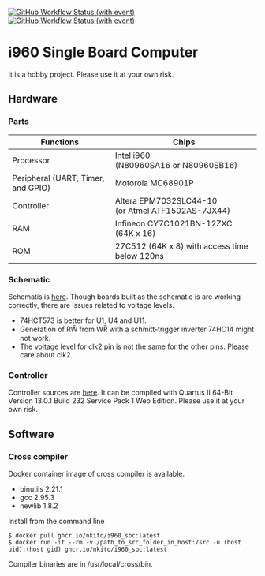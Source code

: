 [![GitHub Workflow Status (with event)](https://img.shields.io/github/actions/workflow/status/nkito/i960_SBC/docker-image.yml?label=docker-image&logo=github&style=flat-square)](https://github.com/nkito/i960_SBC/actions?workflow=docker-image)
[![GitHub Workflow Status (with event)](https://img.shields.io/github/actions/workflow/status/nkito/i960_SBC/build-test.yml?label=sample-binary&logo=github&style=flat-square)](https://github.com/nkito/i960_SBC/actions?workflow=build-test)

# i960 Single Board Computer

It is a hobby project. Please use it at your own risk.

## Hardware

### Parts

| Functions | Chips |
|----|----|
| Processor                          | Intel i960 <br>(N80960SA16 or N80960SB16) |
| Peripheral (UART, Timer, and GPIO) | Motorola MC68901P |
| Controller                         | Altera EPM7032SLC44-10 <br>(or Atmel ATF1502AS-7JX44) |
| RAM                                | Infineon CY7C1021BN-12ZXC (64K x 16)  |
| ROM                                | 27C512 (64K x 8) with access time below 120ns |

### Schematic

Schematis is [here](schematic/i960_Dev.pdf).
Though boards built as the schematic is are working correctly, there are issues related to voltage levels.
* 74HCT573 is better for U1, U4 and U11.
* Generation of RW̅ from WR̅ with a schmitt-trigger inverter 74HC14 might not work.
* The voltage level for clk2 pin is not the same for the other pins. Please care about clk2.

### Controller 

Controller sources are [here](controller/).
It can be compiled with Quartus II 64-Bit Version 13.0.1 Build 232 Service Pack 1 Web Edition.
Please use it at your own risk.

## Software

### Cross compiler

Docker container image of cross compiler is available. 

* binutils 2.21.1
* gcc 2.95.3
* newlib 1.8.2

Install from the command line
```
$ docker pull ghcr.io/nkito/i960_sbc:latest
$ docker run -it --rm -v /path_to_src_folder_in_host:/src -u (host uid):(host gid) ghcr.io/nkito/i960_sbc:latest
```
Compiler binaries are in /usr/local/cross/bin.
